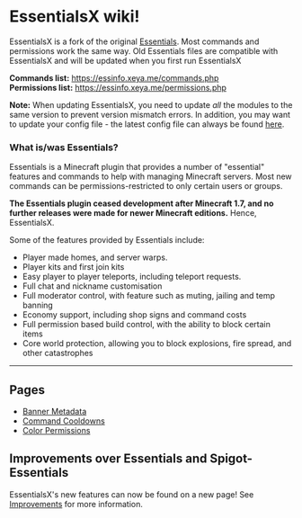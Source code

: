 # EssentialsX wiki!

EssentialsX is a fork of the original [Essentials](https://github.com/essentials/Essentials). Most commands and permissions work the same way. Old Essentials files are compatible with EssentialsX and will be updated when you first run EssentialsX

**Commands list:** https://essinfo.xeya.me/commands.php  
**Permissions list:** https://essinfo.xeya.me/permissions.php

**Note:** When updating EssentialsX, you need to update *all* the modules to the same version to prevent version mismatch errors. In addition, you may want to update your config file - the latest config file can always be found [here](https://github.com/EssentialsX/Essentials/blob/2.x/Essentials/src/config.yml).

### What is/was Essentials?

Essentials is a Minecraft plugin that provides a number of "essential" features and commands to help with managing Minecraft servers.  Most new commands can be permissions-restricted to only certain users or groups.  

**The Essentials plugin ceased development after Minecraft 1.7, and no further releases were made for newer Minecraft editions.**  Hence, EssentialsX.

Some of the features provided by Essentials include:

* Player made homes, and server warps.
* Player kits and first join kits
* Easy player to player teleports, including teleport requests.
* Full chat and nickname customisation
* Full moderator control, with feature such as muting, jailing and temp banning
* Economy support, including shop signs and command costs
* Full permission based build control, with the ability to block certain items
* Core world protection, allowing you to block explosions, fire spread, and other catastrophes

***

## Pages
* [Banner Metadata](BannerMeta)
* [Command Cooldowns](Command-Cooldowns)
* [Color Permissions](Color-Permissions)

## Improvements over Essentials and Spigot-Essentials

EssentialsX's new features can now be found on a new page! See [Improvements](Improvements) for more information.